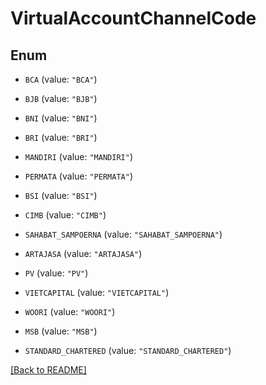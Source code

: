 # VirtualAccountChannelCode

## Enum


* `BCA` (value: `"BCA"`)

* `BJB` (value: `"BJB"`)

* `BNI` (value: `"BNI"`)

* `BRI` (value: `"BRI"`)

* `MANDIRI` (value: `"MANDIRI"`)

* `PERMATA` (value: `"PERMATA"`)

* `BSI` (value: `"BSI"`)

* `CIMB` (value: `"CIMB"`)

* `SAHABAT_SAMPOERNA` (value: `"SAHABAT_SAMPOERNA"`)

* `ARTAJASA` (value: `"ARTAJASA"`)

* `PV` (value: `"PV"`)

* `VIETCAPITAL` (value: `"VIETCAPITAL"`)

* `WOORI` (value: `"WOORI"`)

* `MSB` (value: `"MSB"`)

* `STANDARD_CHARTERED` (value: `"STANDARD_CHARTERED"`)


[[Back to README]](../../README.md)


